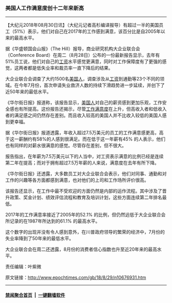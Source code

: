 ### 美国人工作满意度创十二年来新高
------------------------

<p>【大纪元2018年08月30日讯】（大纪元记者高杉编译报导）有超过一半的美国员工（51%）表示，他们对自己在2017年的工作感到满意，该百分比是自2005年以来的最高水平。</p>
<p>据《华盛顿国会山报》（The Hill）报导，商业研究机构大企业联合会（Conference Board）在周二（8月28日）公布的一份最新报告显示，去年有51%员工说，他们对自己的<a href="http://www.epochtimes.com/gb/tag/%E5%B7%A5%E8%B5%84.html">工资</a>水平感觉更满意，同时对工作保障度有了更强的感觉，这两者都是低失业率和裁员率一直下降后的结果。</p>
<p>大企业联合会调查了大约1500名<a href="http://www.epochtimes.com/gb/tag/%E7%BE%8E%E5%9B%BD%E4%BA%BA.html">美国人</a>，调查涉及从<a href="http://www.epochtimes.com/gb/tag/%E5%B7%A5%E8%B5%84.html">工资</a>到通勤等23个不同的领域。在今年7月份，首次申请失业救济人数的持续下滑趋势进一步延续，并创下了近50年来的最低水平。</p>
<p>《华尔街日报》报道称，该报告显示，<a href="http://www.epochtimes.com/gb/tag/%E7%BE%8E%E5%9B%BD%E4%BA%BA.html">美国人</a>对自己的薪资感到更加乐观，工作安全感也有所提高。这份报告还揭示，尽管<a href="http://www.epochtimes.com/gb/tag/%E5%B7%A5%E4%BD%9C%E6%BB%A1%E6%84%8F%E5%BA%A6.html">工作满意度</a>在上升，但高收入者和低收入者的满足感之间仍然存在差别。而且收入较高的美国人并不比收入较低的美国人感到更幸福。</p>
<p>据《华尔街日报》报道透露，年收入超过7.5万美元的员工的工作满意感更高，高于这一薪酬约有58%的人感到很满足。而在低于这一年薪有45% 的人表示，他们也有同样的对薪水很满意的感觉。尽管存在差别，但不很大。</p>
<p>报告指出，在年薪为7.5万美元以下的人当中，对工资表示满意的比例已经是连续第二年在提高；而对于拥有超过7.5万年薪的人来说，满意度在去年有所下降。</p>
<p>《华尔街日报》还透露，大多数员工对大企业联合会表示，他们对同事、通勤和对工作的兴趣等各方面都感到满意，也对他们的上司和工作场所评价很高。</p>
<p>该报告还显示，在工作中最不受欢迎的方面仍然是内部的运作流程。其中涉及了晋升政策、奖金计划、绩效评估流程和教育及培训计划，这些方面连续第二年排名最低。</p>
<p>2017年的工作满意率接近了2005年的52.1% 的比例，但仍然远低于大企业联合会所记录的在1987年所达到的61.1% 的最高水平。</p>
<p>这个数字的出现并没有令人感到意外，在川普政府领导的繁荣的经济中，7月份的失业率降到了50年来的最低水平。</p>
<p>大企业联合会在周二还透露，8月份的消费者信心指数也升至近20年来的最高水平。</p>
<p>责任编辑：叶紫微</p>

原文链接：http://www.epochtimes.com/gb/18/8/29/n10676931.htm


------------------------
#### [禁闻聚合首页](https://github.com/gfw-breaker/banned-news/blob/master/README.md) &nbsp;|&nbsp;  [一键翻墙软件](https://github.com/gfw-breaker/nogfw/blob/master/README.md)